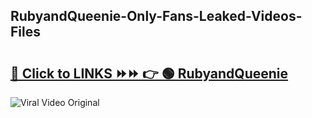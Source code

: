 
 ## RubyandQueenie-Only-Fans-Leaked-Videos-Files

# <h2><a href="https://mediaupload.pro?RubyandQueenie">🔗 Click to LINKS ⏩⏩ 👉 🟢 RubyandQueenie </a></h2>

<a href="https://mediaupload.pro?RubyandQueenie" rel="nofollow" data-target="animated-image.originalLink"><img src="https://i.ibb.co.com/xMMVF88/686577567.gif" alt="Viral Video Original" style="max-width: 100%; display: inline-block;" data-target="animated-image.originalImage"></a>